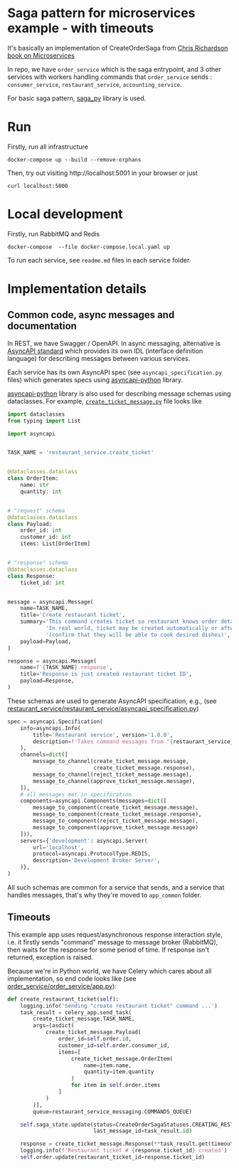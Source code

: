 
# Saga pattern for microservices example - with timeouts

It's basically an implementation of CreateOrderSaga from [Chris Richardson book on Microservices](https://microservices.io/book)

In repo, we have `order_service` which is the saga entrypoint, 
and 3 other services with workers handling commands that `order_service` sends : `consumer_service`, `restaurant_service`, `accounting_service`.

For basic saga pattern, [saga_py](https://github.com/flowpl/saga_py) library is used.

# Run
Firstly, run all infrastructure 
```
docker-compose up --build --remove-orphans
```
Then, try out visiting http://localhost:5001 in your browser or just

```
curl localhost:5000
```

# Local development
Firstly, run RabbitMQ and Redis
```
docker-compose  --file docker-compose.local.yaml up 
```

To run each service, see `readme.md` files in each service folder. 

# Implementation details
## Common code, async messages and documentation  
In REST, we have Swagger / OpenAPI.
In async messaging, alternative is [AsyncAPI standard](https://www.asyncapi.com/) 
which provides its own IDL (interface definition language) for describing messages between various services.

Each service has its own AsyncAPI spec (see `asyncapi_specification.py` files) 
which generates specs using [asyncapi-python](https://github.com/dutradda/asyncapi-python) library.

[asyncapi-python](https://github.com/dutradda/asyncapi-python) library is also used for describing message schemas 
using dataclasses. 
For example, [`create_ticket_message.py`](app_common/messaging/restaurant_service_messaging/create_ticket_message.py) file looks like
```python
import dataclasses
from typing import List

import asyncapi


TASK_NAME = 'restaurant_service.create_ticket'


@dataclasses.dataclass
class OrderItem:
    name: str
    quantity: int


# "request" schema
@dataclasses.dataclass
class Payload:
    order_id: int
    customer_id: int
    items: List[OrderItem]


# "response" schema
@dataclasses.dataclass
class Response:
    ticket_id: int


message = asyncapi.Message(
    name=TASK_NAME,
    title='Create restaurant ticket',
    summary='This command creates ticket so restaurant knows order details. \n'
            'In real world, ticket may be created automatically or after restaurant manager approves it '
            '(confirm that they will be able to cook desired dishes)',
    payload=Payload,
)

response = asyncapi.Message(
    name=f'{TASK_NAME}.response',
    title='Response is just created restaurant ticket ID',
    payload=Response,
)
```

These schemas are used to generate AsyncAPI specification, e.g., (see [restaurant_service/restaurant_service/asyncapi_specification.py](restaurant_service/restaurant_service/asyncapi_specification.py))
```python
spec = asyncapi.Specification(
    info=asyncapi.Info(
        title='Restaurant service', version='1.0.0',
        description=f'Takes command messages from "{restaurant_service_messaging.COMMANDS_QUEUE}" queue',
    ),
    channels=dict([
        message_to_channel(create_ticket_message.message,
                           create_ticket_message.response),
        message_to_channel(reject_ticket_message.message),
        message_to_channel(approve_ticket_message.message),
    ]),
    # all messages met in specification
    components=asyncapi.Components(messages=dict([
        message_to_component(create_ticket_message.message),
        message_to_component(create_ticket_message.response),
        message_to_component(reject_ticket_message.message),
        message_to_component(approve_ticket_message.message)
    ])),
    servers={'development': asyncapi.Server(
        url='localhost',
        protocol=asyncapi.ProtocolType.REDIS,
        description='Development Broker Server',
    )},
)
```

All such schemas are common for a service that sends, and a service that handles messages, that's why
they're moved to `app_common` folder.

## Timeouts
This example app uses request/asynchronous response interaction style, 
i.e. it firstly sends "command" message to message broker (RabbitMQ), 
then waits for the response for some period of time. 
If response isn't returned, exception is raised.

Because we're in Python world, we have Celery which cares about all implementation, 
so end code looks like (see [order_service/order_service/app.py](order_service/order_service/app.py)):

```python
def create_restaurant_ticket(self):
    logging.info('Sending "create restaurant ticket" command ...')
    task_result = celery_app.send_task(
        create_ticket_message.TASK_NAME,
        args=[asdict(
            create_ticket_message.Payload(
                order_id=self.order.id,
                customer_id=self.order.consumer_id,
                items=[
                    create_ticket_message.OrderItem(
                        name=item.name,
                        quantity=item.quantity
                    )
                    for item in self.order.items
                ]
            )
        )],
        queue=restaurant_service_messaging.COMMANDS_QUEUE)

    self.saga_state.update(status=CreateOrderSagaStatuses.CREATING_RESTAURANT_TICKET,
                           last_message_id=task_result.id)

    response = create_ticket_message.Response(**task_result.get(timeout=self.TIMEOUT))
    logging.info(f'Restaurant ticket # {response.ticket_id} created')
    self.order.update(restaurant_ticket_id=response.ticket_id)
```